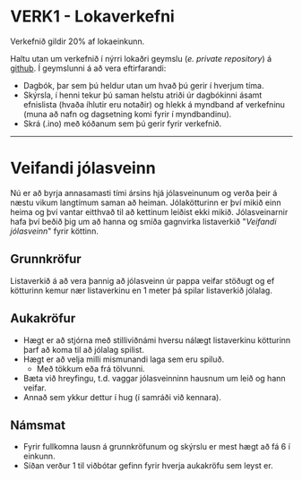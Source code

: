 # VERK1 - Lokaverkefni 
Verkefnið gildir 20% af lokaeinkunn.

Haltu utan um verkefnið í nýrri lokaðri geymslu (*e. private repository*) á [github](https://www.github.com). Í geymslunni á að vera eftirfarandi:
- Dagbók, þar sem þú heldur utan um hvað þú gerir í hverjum tíma.
- Skýrsla, í henni tekur þú saman helstu atriði úr dagbókinni ásamt efnislista (hvaða íhlutir eru notaðir) og hlekk á myndband af verkefninu (muna að nafn og dagsetning komi fyrir í myndbandinu).
- Skrá (.ino) með kóðanum sem þú gerir fyrir verkefnið.
---
# Veifandi jólasveinn
Nú er að byrja annasamasti tími ársins hjá jólasveinunum og verða þeir á næstu vikum langtímum saman að heiman. Jólakötturinn er því mikið einn heima og því vantar eitthvað til að kettinum leiðist ekki mikið. Jólasveinarnir hafa því beðið þig um að hanna og smíða gagnvirka listaverkið "*Veifandi jólasveinn*" fyrir köttinn. 

## Grunnkröfur
Listaverkið á að vera þannig að jólasveinn úr pappa veifar stöðugt og ef kötturinn kemur nær listaverkinu en 1 meter þá spilar listaverkið jólalag.

## Aukakröfur
- Hægt er að stjórna með stilliviðnámi hversu nálægt listaverkinu kötturinn þarf að koma til að jólalag spilist.
- Hægt er að velja milli mismunandi laga sem eru spiluð.
    - Með tökkum eða frá tölvunni.
- Bæta við hreyfingu, t.d. vaggar jólasveinninn hausnum um leið og hann veifar.
- Annað sem ykkur dettur í hug (í samráði við kennara).

## Námsmat
- Fyrir fullkomna lausn á grunnkröfunum og skýrslu er mest hægt að fá 6 í einkunn.
- Síðan verður 1 til viðbótar gefinn fyrir hverja aukakröfu sem leyst er. 
